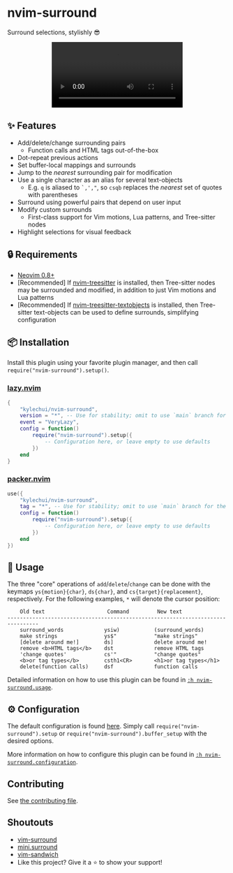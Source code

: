# nvim-surround

Surround selections, stylishly :sunglasses:

<div align="center">
  <video src="https://user-images.githubusercontent.com/48545987/178679494-c7d58bdd-d8ca-4802-a01c-a9444b8b882f.mp4" type="video/mp4"></video>
</div>

## :sparkles: Features

- Add/delete/change surrounding pairs
  - Function calls and HTML tags out-of-the-box
- Dot-repeat previous actions
- Set buffer-local mappings and surrounds
- Jump to the _nearest_ surrounding pair for modification
- Use a single character as an alias for several text-objects
  - E.g. `q` is aliased to <code>\`,',"</code>, so <code>csqb</code> replaces
    the _nearest_ set of quotes with parentheses
- Surround using powerful pairs that depend on user input
- Modify custom surrounds
  - First-class support for Vim motions, Lua patterns, and Tree-sitter nodes
- Highlight selections for visual feedback

## :lock: Requirements

- [Neovim 0.8+](https://github.com/neovim/neovim/releases)
- \[Recommended] If
  [nvim-treesitter](https://github.com/nvim-treesitter/nvim-treesitter) is
  installed, then Tree-sitter nodes may be surrounded and modified, in addition
  to just Vim motions and Lua patterns
- \[Recommended] If
  [nvim-treesitter-textobjects](https://github.com/nvim-treesitter/nvim-treesitter-textobjects)
  is installed, then Tree-sitter text-objects can be used to define surrounds,
  simplifying configuration

## :package: Installation

Install this plugin using your favorite plugin manager, and then call
`require("nvim-surround").setup()`.

### [lazy.nvim](https://github.com/folke/lazy.nvim)

```lua
{
    "kylechui/nvim-surround",
    version = "*", -- Use for stability; omit to use `main` branch for the latest features
    event = "VeryLazy",
    config = function()
        require("nvim-surround").setup({
            -- Configuration here, or leave empty to use defaults
        })
    end
}
```

### [packer.nvim](https://github.com/wbthomason/packer.nvim)

```lua
use({
    "kylechui/nvim-surround",
    tag = "*", -- Use for stability; omit to use `main` branch for the latest features
    config = function()
        require("nvim-surround").setup({
            -- Configuration here, or leave empty to use defaults
        })
    end
})
```

## :rocket: Usage

The three "core" operations of `add`/`delete`/`change` can be done with the
keymaps `ys{motion}{char}`, `ds{char}`, and `cs{target}{replacement}`,
respectively. For the following examples, `*` will denote the cursor position:

```help
    Old text                    Command         New text
--------------------------------------------------------------------------------
    surround_words             ysiw)           (surround_words)
    make strings               ys$"            "make strings"
    [delete around me!]        ds]             delete around me!
    remove <b>HTML tags</b>    dst             remove HTML tags
    'change quotes'            cs'"            "change quotes"
    <b>or tag types</b>        csth1<CR>       <h1>or tag types</h1>
    delete(function calls)     dsf             function calls
```

Detailed information on how to use this plugin can be found in
[`:h nvim-surround.usage`](https://github.com/kylechui/nvim-surround/blob/main/doc/nvim-surround.txt).

## :gear: Configuration

The default configuration is found
[here](https://github.com/kylechui/nvim-surround/blob/main/lua/nvim-surround/config.lua).
Simply call `require("nvim-surround").setup` or
`require("nvim-surround").buffer_setup` with the desired options.

More information on how to configure this plugin can be found in
[`:h nvim-surround.configuration`](https://github.com/kylechui/nvim-surround/blob/main/doc/nvim-surround.txt).

## Contributing

See
[the contributing file](https://github.com/kylechui/nvim-surround/blob/main/CONTRIBUTING.md).

## Shoutouts

- [vim-surround](https://github.com/tpope/vim-surround)
- [mini.surround](https://github.com/echasnovski/mini.surround)
- [vim-sandwich](https://github.com/machakann/vim-sandwich)
- Like this project? Give it a :star: to show your support!
